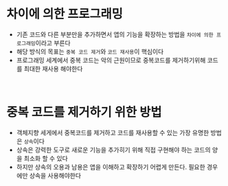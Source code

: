 # 차이에 의한 프로그래밍

- 기존 코드와 다른 부분만을 추가하면서 앱의 기능을 확장하는 방법을 `차이에 의한 프로그래밍`이라고 부른다
- 해당 방식의 목표는 `중복 코드 제거`와 `코드 재사용`이 핵심이다
- 프로그래밍 세계에서 중복 코드는 악의 근원이므로 중복코드를 제거하기위해 코드를 최대한 재사용 해야한다

<br>

# 중복 코드를 제거하기 위한 방법

- 객체지향 세게에서 중복코드를 제거하고 코드를 재사용할 수 있는 가장 유명한 방법은 `상속`이다
- 상속은 강력한 도구로 새로운 기능을 추가히기 위해 직접 구현해야 하는 코드의 양을 최소화 할 수 있다
- 하지만 상속의 오용과 남용은 앱을 이해하고 확장하기 어렵게 만든다. 필요한 경우에만 상속을 사용해야한다
